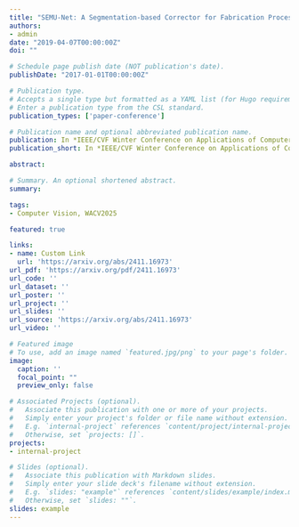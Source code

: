 ```yaml
---
title: "SEMU-Net: A Segmentation-based Corrector for Fabrication Process Variations of Nanophotonics with Microscopic Images"
authors:
- admin
date: "2019-04-07T00:00:00Z"
doi: ""

# Schedule page publish date (NOT publication's date).
publishDate: "2017-01-01T00:00:00Z"

# Publication type.
# Accepts a single type but formatted as a YAML list (for Hugo requirements).
# Enter a publication type from the CSL standard.
publication_types: ['paper-conference']

# Publication name and optional abbreviated publication name.
publication: In *IEEE/CVF Winter Conference on Applications of Computer Vision (WACV 2025)*
publication_short: In *IEEE/CVF Winter Conference on Applications of Computer Vision (WACV 2025)*

abstract:

# Summary. An optional shortened abstract.
summary:

tags:
- Computer Vision, WACV2025

featured: true

links:
- name: Custom Link
  url: 'https://arxiv.org/abs/2411.16973'
url_pdf: 'https://arxiv.org/pdf/2411.16973'
url_code: ''
url_dataset: ''
url_poster: ''
url_project: ''
url_slides: ''
url_source: 'https://arxiv.org/abs/2411.16973'
url_video: ''

# Featured image
# To use, add an image named `featured.jpg/png` to your page's folder. 
image:
  caption: ''
  focal_point: ""
  preview_only: false

# Associated Projects (optional).
#   Associate this publication with one or more of your projects.
#   Simply enter your project's folder or file name without extension.
#   E.g. `internal-project` references `content/project/internal-project/index.md`.
#   Otherwise, set `projects: []`.
projects:
- internal-project

# Slides (optional).
#   Associate this publication with Markdown slides.
#   Simply enter your slide deck's filename without extension.
#   E.g. `slides: "example"` references `content/slides/example/index.md`.
#   Otherwise, set `slides: ""`.
slides: example
---
```

